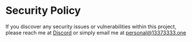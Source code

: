 # Security Policy

If you discover any security issues or vulnerabilities within this project, please reach me at [Discord](https://discord.blob-project.com) or simply email me at [personal@13373333.one](mailto:personal@13373333.one)